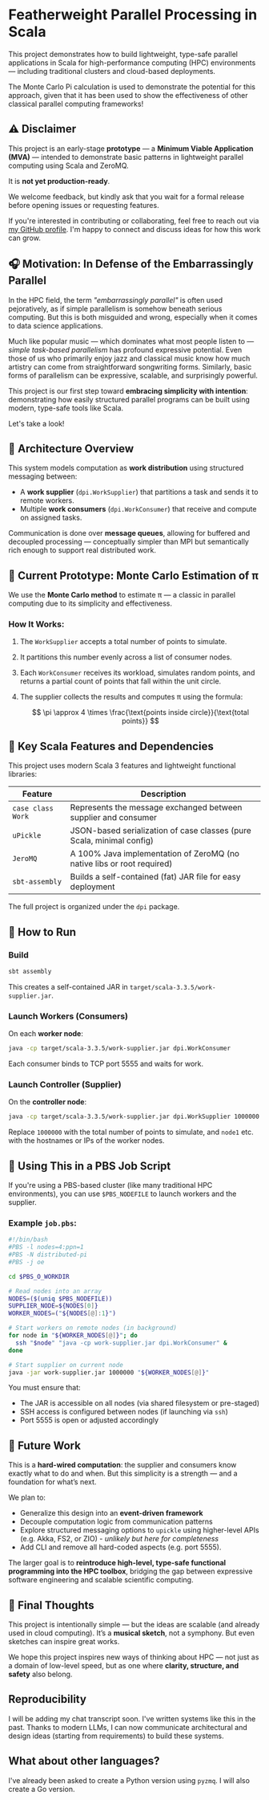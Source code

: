# Featherweight Parallel Processing in Scala

This project demonstrates how to build lightweight, type-safe parallel applications in Scala for high-performance computing (HPC) environments — including traditional clusters and cloud-based deployments.

The Monte Carlo Pi calculation is used to demonstrate the potential for this approach, given that it has been used to show the effectiveness of other classical parallel computing frameworks!

## ⚠️  Disclaimer

This project is an early-stage **prototype** — a **Minimum Viable Application (MVA)** — intended to demonstrate basic patterns in lightweight parallel computing using Scala and ZeroMQ.

It is **not yet production-ready**.

We welcome feedback, but kindly ask that you wait for a formal release before opening issues or requesting features.

If you're interested in contributing or collaborating, feel free to reach out via [my GitHub profile](https://github.com/gkthiruvathukal). I'm happy to connect and discuss ideas for how this work can grow.

## 🎧 Motivation: In Defense of the Embarrassingly Parallel

In the HPC field, the term *"embarrassingly parallel"* is often used pejoratively, as if simple parallelism is somehow beneath serious computing.
But this is both misguided and wrong, especially when it comes to data science applications.

Much like popular music — which dominates what most people listen to — *simple task-based parallelism* has profound expressive potential. Even those of us who primarily enjoy jazz and classical music know how much artistry can come from straightforward songwriting forms. Similarly, basic forms of parallelism can be expressive, scalable, and surprisingly powerful.

This project is our first step toward **embracing simplicity with intention**: demonstrating how easily structured parallel programs can be built using modern, type-safe tools like Scala.

Let's take a look!

## 🧱 Architecture Overview

This system models computation as **work distribution** using structured messaging between:

* A **work supplier** (`dpi.WorkSupplier`) that partitions a task and sends it to remote workers.
* Multiple **work consumers** (`dpi.WorkConsumer`) that receive and compute on assigned tasks.

Communication is done over **message queues**, allowing for buffered and decoupled processing — conceptually simpler than MPI but semantically rich enough to support real distributed work.

## 🧪 Current Prototype: Monte Carlo Estimation of π

We use the **Monte Carlo method** to estimate π — a classic in parallel computing due to its simplicity and effectiveness.

### How It Works:

1. The `WorkSupplier` accepts a total number of points to simulate.
2. It partitions this number evenly across a list of consumer nodes.
3. Each `WorkConsumer` receives its workload, simulates random points, and returns a partial count of points that fall within the unit circle.
4. The supplier collects the results and computes π using the formula:

   $$
   \pi \approx 4 \times \frac{\text{points inside circle}}{\text{total points}}
   $$

## 🔧 Key Scala Features and Dependencies

This project uses modern Scala 3 features and lightweight functional libraries:

| Feature           | Description                                                            |
| ----------------- | ---------------------------------------------------------------------- |
| `case class Work` | Represents the message exchanged between supplier and consumer         |
| `uPickle`         | JSON-based serialization of case classes (pure Scala, minimal config)  |
| `JeroMQ`          | A 100% Java implementation of ZeroMQ (no native libs or root required) |
| `sbt-assembly`    | Builds a self-contained (fat) JAR file for easy deployment             |

The full project is organized under the `dpi` package.

## 🚀 How to Run

### Build

```bash
sbt assembly
```

This creates a self-contained JAR in `target/scala-3.3.5/work-supplier.jar`.

### Launch Workers (Consumers)

On each **worker node**:

```bash
java -cp target/scala-3.3.5/work-supplier.jar dpi.WorkConsumer
```

Each consumer binds to TCP port 5555 and waits for work.

### Launch Controller (Supplier)

On the **controller node**:

```bash
java -cp target/scala-3.3.5/work-supplier.jar dpi.WorkSupplier 1000000 node1 node2 node3
```

Replace `1000000` with the total number of points to simulate, and `node1` etc. with the hostnames or IPs of the worker nodes.

## 📜 Using This in a PBS Job Script

If you're using a PBS-based cluster (like many traditional HPC environments), you can use `$PBS_NODEFILE` to launch workers and the supplier.

### Example `job.pbs`:

```bash
#!/bin/bash
#PBS -l nodes=4:ppn=1
#PBS -N distributed-pi
#PBS -j oe

cd $PBS_O_WORKDIR

# Read nodes into an array
NODES=($(uniq $PBS_NODEFILE))
SUPPLIER_NODE=${NODES[0]}
WORKER_NODES=("${NODES[@]:1}")

# Start workers on remote nodes (in background)
for node in "${WORKER_NODES[@]}"; do
  ssh "$node" "java -cp work-supplier.jar dpi.WorkConsumer" &
done

# Start supplier on current node
java -jar work-supplier.jar 1000000 "${WORKER_NODES[@]}"
```

You must ensure that:

* The JAR is accessible on all nodes (via shared filesystem or pre-staged)
* SSH access is configured between nodes (if launching via `ssh`)
* Port 5555 is open or adjusted accordingly

## 🔭 Future Work

This is a **hard-wired computation**: the supplier and consumers know exactly what to do and when. But this simplicity is a strength — and a foundation for what’s next.

We plan to:

* Generalize this design into an **event-driven framework**
* Decouple computation logic from communication patterns
* Explore structured messaging options to `upickle` using higher-level APIs (e.g. Akka, FS2, or ZIO) - *unlikely but here for completeness*
* Add CLI and remove all hard-coded aspects (e.g. port 5555).

The larger goal is to **reintroduce high-level, type-safe functional programming into the HPC toolbox**, bridging the gap between expressive software engineering and scalable scientific computing.

## 🧠 Final Thoughts

This project is intentionally simple — but the ideas are scalable (and already used in cloud computing).
It’s a **musical sketch**, not a symphony.
But even sketches can inspire great works.

We hope this project inspires new ways of thinking about HPC — not just as a domain of low-level speed, but as one where **clarity, structure, and safety** also belong.

## Reproducibility

I will be adding my chat transcript soon. I've written systems like this in the past.
Thanks to modern LLMs, I can now communicate architectural and design ideas (starting from requirements) to build these systems.

## What about other languages?

I've already been asked to create a Python version using `pyzmq`. I will also create a Go version.
